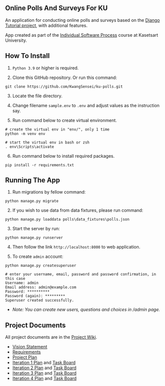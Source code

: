## Online Polls And Surveys For KU

An application for conducting online polls and surveys based 
on the [Django Tutorial project](https://docs.djangoproject.com/en/4.1/intro/tutorial01/), with additional features.

App created as part of the [Individual Software Process](https://cpske.github.io/ISP) course at Kasetsart University.

## How To Install

1. ```Python 3.9``` or higher is required.

2. Clone this GitHub repository. Or run this command:
```
git clone https://github.com/KwangSensei/ku-polls.git
```

3. Locate the file directory.

4. Change filename ```sample.env``` to ```.env``` and adjust values as the instruction say.

5. Run command below to create virtual environment.
```
# create the virtual env in "env/", only 1 time
python -m venv env

# start the virtual env in bash or zsh
. env\Scripts\activate
```

6. Run command below to install required packages.
```
pip install -r requirements.txt
```
## Running The App

1. Run migrations by fellow command:
```
python manage.py migrate
```

2. If you wish to use data from data fixtures, please run command:
```
python manage.py loaddata polls\data_fixtures\polls.json
```

3. Start the server by run:
```
python manage.py runserver
```

4. Then follow the link ```http://localhost:8000``` to web application.

5. To create ```admin``` account:
```
python manage.py createsuperuser

# enter your username, email, password and password confirmation, in this case
Username: admin
Email address: admin@example.com
Password: **********
Password (again): *********
Superuser created successfully.
```

- *Note: You can create new users, questions and choices in /admin page.*

## Project Documents

All project documents are in the [Project Wiki](../../wiki/Home).

- [Vision Statement](../../wiki/Vision%20Statement)
- [Requirements](../../wiki/Requirements)
- [Project Plan](../../wiki/Project%20Plan)
- [Iteration 1 Plan](../../wiki/Iteration%201%20Plan) and [Task Board](https://github.com/users/KwangSensei/projects/1/views/16)
- [Iteration 2 Plan](../../wiki/Iteration%202%20Plan) and [Task Board](https://github.com/users/KwangSensei/projects/1/views/13)
- [Iteration 3 Plan](../../wiki/Iteration%203%20Plan) and [Task Board](https://github.com/users/KwangSensei/projects/1/views/18)
- [Iteration 4 Plan](../../wiki/Iteration%204%20Plan) and [Task Board](https://github.com/users/KwangSensei/projects/1/views/19)
